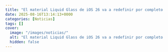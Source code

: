 ```yaml
---
title: "El material Liquid Glass de iOS 26 va a redefinir por completo la pantalla de tu iPhone"
date: 2025-08-16T13:14:13+0000
categories: [Noticias]
tags: []
cover:
  image: "/images/noticias/"
  alt: "El material Liquid Glass de iOS 26 va a redefinir por completo la pantalla de tu iPhone"
  hidden: false
---
```



